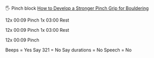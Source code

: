 🖐 Pinch block
[How to Develop a Stronger Pinch Grip for Bouldering](https://www.youtube.com/watch?v=Oc4E02AfQP8)

12x
00:09 Pinch
1x
03:00 Rest

12x
00:09 Pinch
1x
03:00 Rest

12x
00:09 Pinch

Beeps = Yes
Say 321 = No
Say durations = No
Speech = No